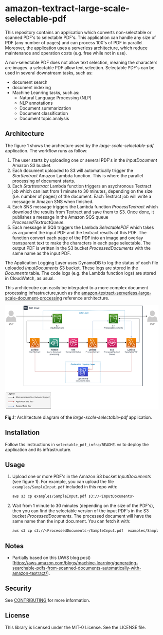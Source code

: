 # amazon-textract-large-scale-selectable-pdf

This repository contains an application which converts non-selectable or scanned 
PDF's to selectable PDF's. This application can handle any size of PDF (any number 
of pages) and can process 100's of PDF in parallel. Moreover, the application uses 
a serverless architecture, which reduce maintenance and operation costs (e.g. free 
while not in use).

A non-selectable PDF does not allow text selection, meaning the characters are 
images. a selectable PDF allow text selection. Selectable PDF's can be used in 
several downstream tasks, such as:
* document search
* document indexing
* Machine Leanring tasks, such as:
    * Natural Language Processing (NLP)
    * NLP annotations
    * Document summarization
    * Document classification
    * Document topic analysis

## Architecture

The figure 1 shows the archecture used by the _large-scale-selectable-pdf_ application. 
The workflow runs as follow:
1. The user starts by uploading one or several PDF's in the _InputDocument_ Amazon 
   S3 bucket. 
2. Each document uploaded to S3 will automatically trigger the _Starttextract_ Amazon
   Lambda function. This is where the parallel processing of document starts.
3. Each _Starttextract_ Lambda function triggers an asychronous Textract job which
   can last from 1 minute to 30 minutes, depending on the size (i.e. number of pages) 
   of the document. Each Textract job will write a message in Amazon SNS when finished.
4. Each SNS message triggers the Lambda function _ProcessTextract_ which download 
   the results from Textract and save them to S3. Once done, it publishes a message 
   in the Amazon SQS queue _ProcessedTextractQueue_.
5. Each message in SQS triggers the Lambda _SelectablePDF_ which takes as argument 
   the input PDF and the textract results of this  PDF. The function convert each 
    page of the PDF into an image and overlay transparent text to make the characters 
    in each page selectable. The output PDF is written in the S3 bucket 
    _ProcessedDocuments_ with the same name as the input PDF.

The Application Logging Layer uses DynamoDB to log the status of each file uploaded 
_InputDocuments_ S3 bucket. These logs are stored in the _Documents_ table. The code 
logs (e.g. the Lambda function logs) are stored in CloudWatch, as usual.

This architecutre can easily be integrated to a more complex document processing 
infrastructure,such as the [amazon-textract-serverless-large-scale-document-processing](https://github.com/aws-samples/amazon-textract-serverless-large-scale-document-processing) reference 
architecture.

![Selectable PDF architecture](selectable_pdf_architecture.png "Selectable PDF architecture")

__Fig.1:__ Architecture diagram of the _large-scale-selectable-pdf_ application.

## Installation

Follow ths instructions in `selectable_pdf_infra/README.md` to deploy the application 
and its infrastructure.

## Usage
1. Upload one or more PDF's in the Amazon S3 bucket _InputDocuments_ (see figure 1). 
   For example, you can upload the file `examples/SampleInput.pdf` included in this 
   repo with:
   ```bash
   aws s3 cp examples/SampleInput.pdf s3://<InputDocuments>
   ```
2. Wait from 1 minute to 30 minutes (depending on the size of the PDF's), then you 
   can find the selectable version of the input PDF's in the S3 bucket 
   _ProcessedDocuments_. The processed document will have the same name than the input 
   document. You can fetch it with:
   ```bash
   aws s3 cp s3://<ProcessedDocuments>/SampleInput.pdf  examples/SampleInput_selectable.pdf 
   ```

## Notes
* Partially based on this (AWS blog post)[https://aws.amazon.com/blogs/machine-learning/generating-searchable-pdfs-from-scanned-documents-automatically-with-amazon-textract/].

## Security

See [CONTRIBUTING](CONTRIBUTING.md#security-issue-notifications) for more information.

## License

This library is licensed under the MIT-0 License. See the LICENSE file.